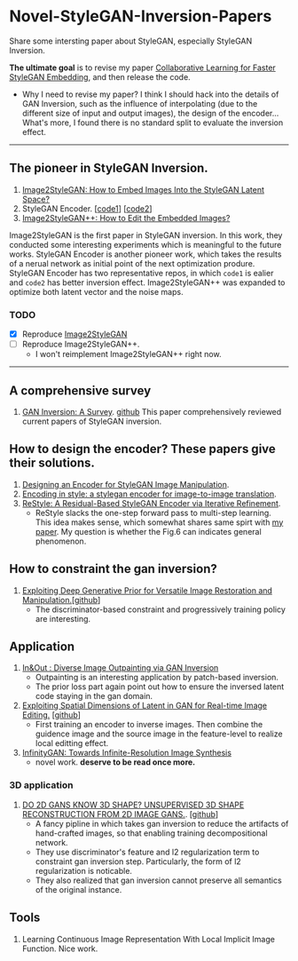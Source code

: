 # Novel-StyleGAN-Inversion-Papers
Share some intersting paper about StyleGAN, especially StyleGAN Inversion.

**The ultimate goal** is to revise my paper [Collaborative Learning for Faster StyleGAN Embedding](https://arxiv.org/pdf/2007.01758.pdf), and then release the code.

* Why I need to revise my paper?
  I think I should hack into the details of GAN Inversion, such as the influence of interpolating (due to the different size of input and output images), the design of the encoder... What's more, I found there is no standard split to evaluate the inversion effect.

-----
## The pioneer in StyleGAN Inversion.
1. [Image2StyleGAN: How to Embed Images Into the StyleGAN Latent Space?](https://arxiv.org/pdf/1904.03189.pdf)
2. StyleGAN Encoder. [[code1](https://github.com/Puzer/stylegan-encoder)] [[code2](https://github.com/pbaylies/stylegan-encoder)]
3. [Image2StyleGAN++: How to Edit the Embedded Images?](https://arxiv.org/pdf/1911.11544.pdf)

Image2StyleGAN is the first paper in StyleGAN inversion. In this work, they conducted some interesting experiments which is meaningful to the future works. StyleGAN Encoder is another pioneer work, which takes the results of a nerual network as initial point of the next optimization produre. StyleGAN Encoder has two representative repos, in which `code1` is ealier and `code2` has better inversion effect. Image2StyleGAN++ was expanded to optimize both latent vector and the noise maps.

### TODO
- [x] Reproduce [Image2StyleGAN](https://github.com/syguan96/Image2StyleGAN)  
- [ ] Reproduce Image2StyleGAN++. 
  - I won't reimplement Image2StyleGAN++ right now.

-----
## A comprehensive survey
1. [GAN Inversion: A Survey](https://arxiv.org/pdf/2101.05278.pdf). [github](https://github.com/weihaox/awesome-gan-inversion)
  This paper comprehensively reviewed current papers of StyleGAN inversion.
  
## How to design the encoder? These papers give their solutions.
1. [Designing an Encoder for StyleGAN Image Manipulation](https://arxiv.org/pdf/2102.02766.pdf).
2. [Encoding in style: a stylegan encoder for image-to-image translation](https://arxiv.org/pdf/2008.00951.pdf).
3. [ReStyle: A Residual-Based StyleGAN Encoder via Iterative Refinement](https://arxiv.org/pdf/2104.02699.pdf).
    - ReStyle slacks the one-step forward pass to multi-step learning. This idea makes sense, which somewhat shares same spirt with [my paper]((https://arxiv.org/pdf/2007.01758.pdf)). My question is whether the Fig.6 can indicates general phenomenon.

## How to constraint the gan inversion?
1. [Exploiting Deep Generative Prior for Versatile Image Restoration and Manipulation.](https://www.ecva.net/papers/eccv_2020/papers_ECCV/papers/123470256.pdf)[[github](https://github.com/XingangPan/deep-generative-prior)]
    - The discriminator-based constraint and progressively training policy are interesting.
  
## Application
1. [In&Out : Diverse Image Outpainting via GAN Inversion](https://arxiv.org/pdf/2104.00675.pdf)
    - Outpainting is an interesting application by patch-based inversion.
    - The prior loss part again point out how to ensure the inversed latent code staying in the gan domain.
2. [Exploiting Spatial Dimensions of Latent in GAN for Real-time Image Editing.](https://arxiv.org/pdf/2104.14754.pdf) [[github](https://github.com/naver-ai/StyleMapGAN)]
    - First training an encoder to inverse images. Then combine the guidence image and the source image in the feature-level to realize local editting effect.
3. [InfinityGAN: Towards Infinite-Resolution Image Synthesis](https://arxiv.org/pdf/2104.03963.pdf)
    - novel work. **deserve to be read once more.**


### 3D application
1. [DO 2D GANS KNOW 3D SHAPE? UNSUPERVISED 3D SHAPE RECONSTRUCTION FROM 2D IMAGE GANS.](https://arxiv.org/pdf/2011.00844.pdf). [[github](https://github.com/XingangPan/GAN2Shape)]
    - A fancy pipline in which takes gan inversion to reduce the artifacts of hand-crafted images, so that enabling training decompositional network.
    - They use discriminator's feature and l2 regularization term to constraint gan inversion step. Particularly, the form of l2 regularization is noticable.
    - They also realized that gan inversion cannot preserve all semantics of the original instance.

## Tools
1. Learning Continuous Image Representation With Local Implicit Image Function. Nice work.


